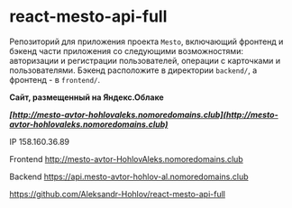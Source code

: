 # react-mesto-api-full

Репозиторий для приложения проекта `Mesto`, включающий фронтенд и бэкенд части приложения со следующими возможностями: авторизации и регистрации пользователей, операции с карточками и пользователями. Бэкенд расположите в директории `backend/`, а фронтенд - в `frontend/`.

**Сайт, размещенный на Яндекс.Облаке**

**_[http://mesto-avtor-hohlovaleks.nomoredomains.club](http://mesto-avtor-hohlovaleks.nomoredomains.club)_**

IP 158.160.36.89

Frontend http://mesto-avtor-HohlovAleks.nomoredomains.club

Backend https://api.mesto-avtor-hohlov-al.nomoredomains.club

https://github.com/Aleksandr-Hohlov/react-mesto-api-full
